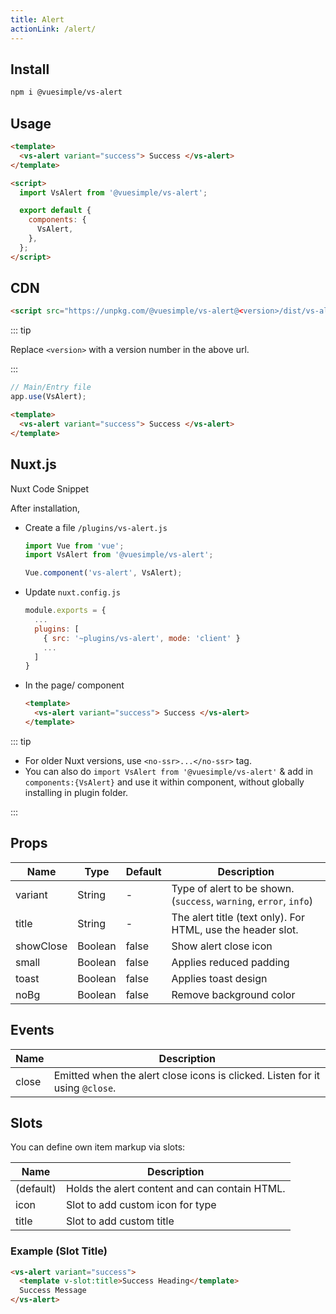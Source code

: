 ```yaml
---
title: Alert
actionLink: /alert/
---
```


<masthead title="Alert" description="Provide contextual feedback messages for typical user actions with the handful of available and flexible alert messages.">
  <component-links
    codesandbox="https://codesandbox.io/s/vs-alert-yhjce"
    github="https://github.com/ashwinkshenoy/vue-simple/tree/master/packages/vs-alert"
    packageName="@vuesimple/vs-alert">
  </component-links>
</masthead>

## Install

```bash
npm i @vuesimple/vs-alert
```

## Usage

```html
<template>
  <vs-alert variant="success"> Success </vs-alert>
</template>

<script>
  import VsAlert from '@vuesimple/vs-alert';

  export default {
    components: {
      VsAlert,
    },
  };
</script>
```

## CDN

```html
<script src="https://unpkg.com/@vuesimple/vs-alert@<version>/dist/vs-alert.min.js"></script>
```

::: tip

Replace `<version>` with a version number in the above url.

:::

```javascript
// Main/Entry file
app.use(VsAlert);
```

```html
<template>
  <vs-alert variant="success"> Success </vs-alert>
</template>
```

## Nuxt.js

Nuxt Code Snippet

After installation,

- Create a file `/plugins/vs-alert.js`

  ```javascript
  import Vue from 'vue';
  import VsAlert from '@vuesimple/vs-alert';

  Vue.component('vs-alert', VsAlert);
  ```

- Update `nuxt.config.js`
  ```javascript
  module.exports = {
    ...
    plugins: [
      { src: '~plugins/vs-alert', mode: 'client' }
      ...
    ]
  }
  ```
- In the page/ component

  ```html
  <template>
    <vs-alert variant="success"> Success </vs-alert>
  </template>
  ```

::: tip

- For older Nuxt versions, use `<no-ssr>...</no-ssr>` tag.
- You can also do
  `import VsAlert from '@vuesimple/vs-alert'`
  & add in `components:{VsAlert}` and use it within component, without globally installing in plugin folder.

:::

## Props

| Name      | Type    | Default | Description                                                        |
| --------- | ------- | ------- | ------------------------------------------------------------------ |
| variant   | String  | -       | Type of alert to be shown. (`success`, `warning`, `error`, `info`) |
| title     | String  | -       | The alert title (text only). For HTML, use the header slot.        |
| showClose | Boolean | false   | Show alert close icon                                              |
| small     | Boolean | false   | Applies reduced padding                                            |
| toast     | Boolean | false   | Applies toast design                                               |
| noBg      | Boolean | false   | Remove background color                                            |

## Events

| Name  | Description                                                                  |
| ----- | ---------------------------------------------------------------------------- |
| close | Emitted when the alert close icons is clicked. Listen for it using `@close`. |

## Slots

You can define own item markup via slots:

| Name      | Description                                   |
| --------- | --------------------------------------------- |
| (default) | Holds the alert content and can contain HTML. |
| icon      | Slot to add custom icon for type              |
| title     | Slot to add custom title                      |

### Example (Slot Title)

```html
<vs-alert variant="success">
  <template v-slot:title>Success Heading</template>
  Success Message
</vs-alert>
```
